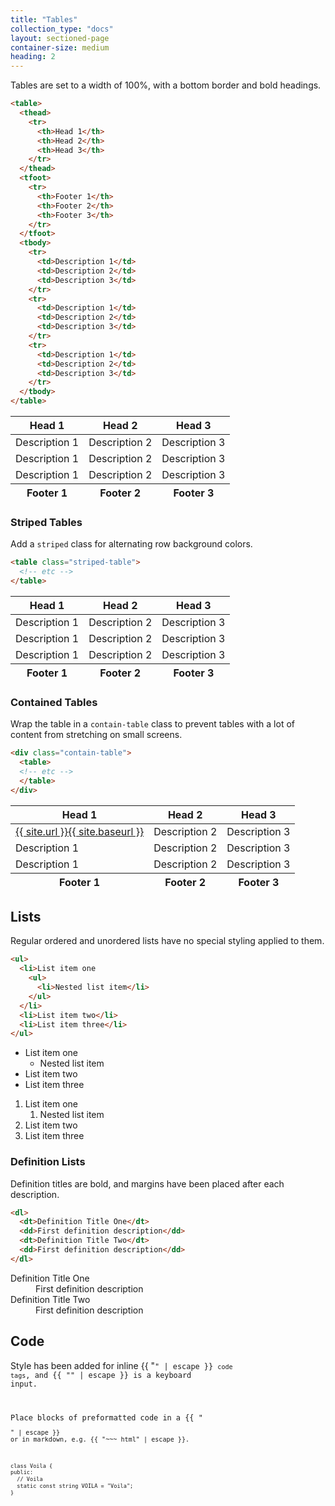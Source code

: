 ```yaml
---
title: "Tables"
collection_type: "docs"
layout: sectioned-page
container-size: medium
heading: 2
---
```


Tables are set to a width of 100%, with a bottom border and bold headings.

~~~ html
<table>
  <thead>
    <tr>
      <th>Head 1</th>
      <th>Head 2</th>
      <th>Head 3</th>
    </tr>
  </thead>
  <tfoot>
    <tr>
      <th>Footer 1</th>
      <th>Footer 2</th>
      <th>Footer 3</th>
    </tr>
  </tfoot>
  <tbody>
    <tr>
      <td>Description 1</td>
      <td>Description 2</td>
      <td>Description 3</td>
    </tr>
    <tr>
      <td>Description 1</td>
      <td>Description 2</td>
      <td>Description 3</td>
    </tr>
    <tr>
      <td>Description 1</td>
      <td>Description 2</td>
      <td>Description 3</td>
    </tr>
  </tbody>
</table>
~~~

<table>
  <thead>
    <tr>
      <th>Head 1</th>
      <th>Head 2</th>
      <th>Head 3</th>
    </tr>
  </thead>
  <tfoot>
    <tr>
      <th>Footer 1</th>
      <th>Footer 2</th>
      <th>Footer 3</th>
    </tr>
  </tfoot>
  <tbody>
    <tr>
      <td>Description 1</td>
      <td>Description 2</td>
      <td>Description 3</td>
    </tr>
    <tr>
      <td>Description 1</td>
      <td>Description 2</td>
      <td>Description 3</td>
    </tr>
    <tr>
      <td>Description 1</td>
      <td>Description 2</td>
      <td>Description 3</td>
    </tr>
  </tbody>
</table>

### Striped Tables
Add a <code>striped</code> class for alternating row background colors.

~~~ html
<table class="striped-table">
  <!-- etc -->
</table>
~~~

<table class="striped-table">
  <thead>
    <tr>
      <th>Head 1</th>
      <th>Head 2</th>
      <th>Head 3</th>
    </tr>
  </thead>
  <tfoot>
    <tr>
      <th>Footer 1</th>
      <th>Footer 2</th>
      <th>Footer 3</th>
    </tr>
  </tfoot>
  <tbody>
    <tr>
      <td>Description 1</td>
      <td>Description 2</td>
      <td>Description 3</td>
    </tr>
    <tr>
      <td>Description 1</td>
      <td>Description 2</td>
      <td>Description 3</td>
    </tr>
    <tr>
      <td>Description 1</td>
      <td>Description 2</td>
      <td>Description 3</td>
    </tr>
  </tbody>
</table>

### Contained Tables
Wrap the table in a <code>contain-table</code> class to prevent tables with a lot of content from stretching on small screens.

~~~ html
<div class="contain-table">
  <table>
  <!-- etc -->
  </table>
</div>
~~~

<div class="contain-table">
  <table>
    <thead>
      <tr>
        <th>Head 1</th>
        <th>Head 2</th>
        <th>Head 3</th>
      </tr>
    </thead>
    <tfoot>
      <tr>
        <th>Footer 1</th>
        <th>Footer 2</th>
        <th>Footer 3</th>
      </tr>
    </tfoot>
    <tbody>
      <tr>
        <td><a href="{{ site.url }}{{ site.baseurl }}">{{ site.url }}{{ site.baseurl }}</a></td>
        <td>Description 2</td>
        <td>Description 3</td>
      </tr>
      <tr>
        <td>Description 1</td>
        <td>Description 2</td>
        <td>Description 3</td>
      </tr>
      <tr>
        <td>Description 1</td>
        <td>Description 2</td>
        <td>Description 3</td>
      </tr>
    </tbody>
  </table>
</div>

## Lists
Regular ordered and unordered lists have no special styling applied to them.

~~~ html
<ul>
  <li>List item one
    <ul>
      <li>Nested list item</li>
    </ul>
  </li>
  <li>List item two</li>
  <li>List item three</li>
</ul>
~~~


- List item one
    - Nested list item
- List item two
- List item three


1. List item one
    1. Nested list item
2. List item two
3. List item three


### Definition Lists
Definition titles are bold, and margins have been placed after each description.

~~~ html
<dl>
  <dt>Definition Title One</dt>
  <dd>First definition description</dd>
  <dt>Definition Title Two</dt>
  <dd>First definition description</dd>
</dl>
~~~

<dl>
  <dt>Definition Title One</dt>
  <dd>First definition description</dd>
  <dt>Definition Title Two</dt>
  <dd>First definition description</dd>
</dl>

## Code
Style has been added for inline {{ "<code>" | escape }} <code>code tags</code>, and {{ "<kbd>" | escape }} is a <kbd>keyboard input</kbd>.

Place blocks of preformatted code in a  {{ "<pre><code>" | escape }} or in markdown, e.g. {{ "~~~ html" | escape }}.

~~~ html
class Voila {
public:
  // Voila
  static const string VOILA = "Voila";
}
~~~
